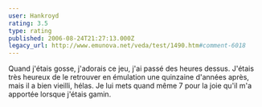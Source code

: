```yaml
---
user: Hankroyd
rating: 3.5
type: rating
published: 2006-08-24T21:27:13.000Z
legacy_url: http://www.emunova.net/veda/test/1490.htm#comment-6018
---
```

Quand j'étais gosse, j'adorais ce jeu, j'ai passé des heures dessus.
J'étais très heureux de le retrouver en émulation une quinzaine d'années après, mais il a bien vieilli, hélas. Je lui mets quand même 7 pour la joie qu'il m'a apportée lorsque j'étais gamin.